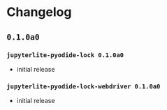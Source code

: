 # Changelog

## `0.1.0a0`

### `jupyterlite-pyodide-lock 0.1.0a0`
- initial release

### `jupyterlite-pyodide-lock-webdriver 0.1.0a0`
- initial release
